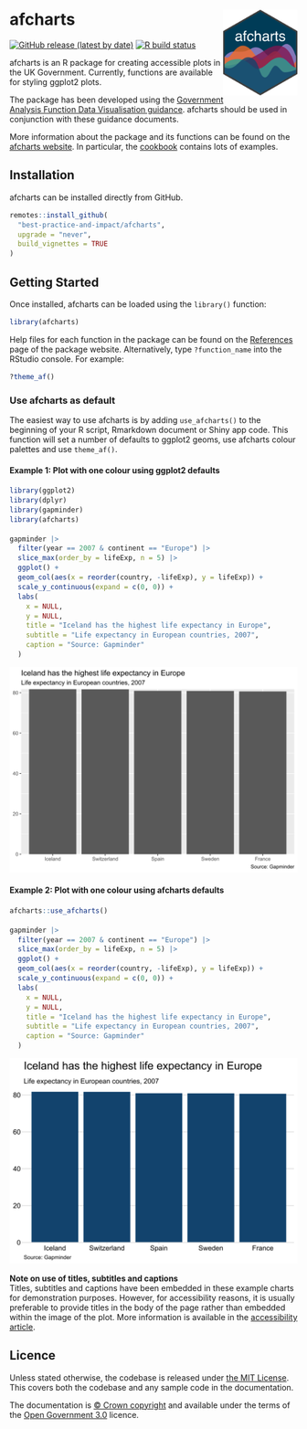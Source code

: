 
<!-- README.md is generated from README.Rmd. Please edit that file -->

# afcharts <img src="man/figures/logo.svg" alt="afcharts logo" align="right" height="150"/>

<!-- badges: start -->

[![GitHub release (latest by
date)](https://img.shields.io/github/v/release/best-practice-and-impact/afcharts)](https://github.com/best-practice-and-impact/afcharts/releases/latest)
[![R build
status](https://github.com/best-practice-and-impact/afcharts/workflows/R-CMD-check/badge.svg)](https://github.com/best-practice-and-impact/afcharts/actions)

<!-- badges: end -->

afcharts is an R package for creating accessible plots in the UK
Government. Currently, functions are available for styling ggplot2
plots.

The package has been developed using the [Government Analysis Function
Data Visualisation
guidance](https://analysisfunction.civilservice.gov.uk/policy-store/data-visualisation-charts/).
afcharts should be used in conjunction with these guidance documents.

More information about the package and its functions can be found on the
[afcharts website](https://best-practice-and-impact.github.io/afcharts).
In particular, the
[cookbook](https://best-practice-and-impact.github.io/afcharts/articles/cookbook.html)
contains lots of examples.

## Installation

afcharts can be installed directly from GitHub.

``` r
remotes::install_github(
  "best-practice-and-impact/afcharts",
  upgrade = "never",
  build_vignettes = TRUE
)
```

## Getting Started

Once installed, afcharts can be loaded using the `library()` function:

``` r
library(afcharts)
```

Help files for each function in the package can be found on the
[References](https://best-practice-and-impact.github.io/afcharts/reference)
page of the package website. Alternatively, type `?function_name` into
the RStudio console. For example:

``` r
?theme_af()
```

### Use afcharts as default

The easiest way to use afcharts is by adding `use_afcharts()` to the
beginning of your R script, Rmarkdown document or Shiny app code. This
function will set a number of defaults to ggplot2 geoms, use afcharts
colour palettes and use `theme_af()`.

#### Example 1: Plot with one colour using ggplot2 defaults

``` r
library(ggplot2)
library(dplyr)
library(gapminder)
library(afcharts)

gapminder |> 
  filter(year == 2007 & continent == "Europe") |>
  slice_max(order_by = lifeExp, n = 5) |>
  ggplot() +
  geom_col(aes(x = reorder(country, -lifeExp), y = lifeExp)) +
  scale_y_continuous(expand = c(0, 0)) +
  labs(
    x = NULL,
    y = NULL,
    title = "Iceland has the highest life expectancy in Europe",
    subtitle = "Life expectancy in European countries, 2007",
    caption = "Source: Gapminder"
  )
```

<img src="man/figures/README-ex1-1.svg" alt="A bar chart with grey background, white grid lines and dark grey bars."  />

#### Example 2: Plot with one colour using afcharts defaults

``` r
afcharts::use_afcharts()

gapminder |> 
  filter(year == 2007 & continent == "Europe") |>
  slice_max(order_by = lifeExp, n = 5) |>
  ggplot() +
  geom_col(aes(x = reorder(country, -lifeExp), y = lifeExp)) +
  scale_y_continuous(expand = c(0, 0)) +
  labs(
    x = NULL,
    y = NULL,
    title = "Iceland has the highest life expectancy in Europe",
    subtitle = "Life expectancy in European countries, 2007",
    caption = "Source: Gapminder"
  )
```

<img src="man/figures/README-ex2-1.svg" alt="A bar chart with white background, light grey horizontal grid lines dark blue bars."  />

**Note on use of titles, subtitles and captions** <br> Titles, subtitles
and captions have been embedded in these example charts for
demonstration purposes. However, for accessibility reasons, it is
usually preferable to provide titles in the body of the page rather than
embedded within the image of the plot. More information is available in
the [accessibility
article](https://best-practice-and-impact.github.io/afcharts/articles/accessibility.html#other-accessibility-considerations).

## Licence

Unless stated otherwise, the codebase is released under [the MIT
License](LICENSE). This covers both the codebase and any sample code in
the documentation.

The documentation is [© Crown
copyright](http://www.nationalarchives.gov.uk/information-management/re-using-public-sector-information/uk-government-licensing-framework/crown-copyright/)
and available under the terms of the [Open Government
3.0](http://www.nationalarchives.gov.uk/doc/open-government-licence/version/3/)
licence.
